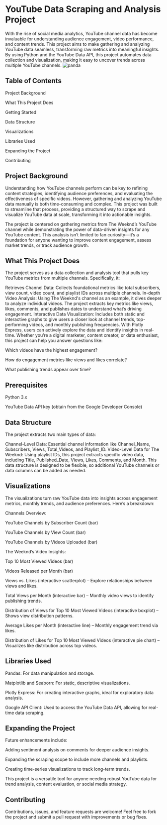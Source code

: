 # YouTube Data Scraping and Analysis Project

With the rise of social media analytics, YouTube channel data has become invaluable for understanding audience engagement, video performance, and content trends. This project aims to make gathering and analyzing YouTube data seamless, transforming raw metrics into meaningful insights. By using Python and the YouTube Data API, this project automates data collection and visualization, making it easy to uncover trends across multiple YouTube channels.
![panda](https://github.com/user-attachments/assets/11e49cb0-f83a-400c-9359-d01fea4fbaee)

## Table of Contents

Project Background

What This Project Does

Getting Started

Data Structure

Visualizations

Libraries Used

Expanding the Project

Contributing

## Project Background

Understanding how YouTube channels perform can be key to refining content strategies, identifying audience preferences, and evaluating the effectiveness of specific videos. However, gathering and analyzing YouTube data manually is both time-consuming and complex. This project was built to streamline that process, providing a structured way to scrape and visualize YouTube data at scale, transforming it into actionable insights.

The project is centered on gathering metrics from The Weeknd’s YouTube channel while demonstrating the power of data-driven insights for any YouTube content. This analysis isn’t limited to fan curiosity—it’s a foundation for anyone wanting to improve content engagement, assess market trends, or track audience growth.

## What This Project Does

The project serves as a data collection and analysis tool that pulls key YouTube metrics from multiple channels. Specifically, it:

Retrieves Channel Data: Collects foundational metrics like total subscribers, view count, video count, and playlist IDs across multiple channels.
In-depth Video Analysis: Using The Weeknd's channel as an example, it dives deeper to analyze individual videos. The project extracts key metrics like views, likes, comments, and publishes dates to understand what’s driving engagement.
Interactive Data Visualization: Includes both static and interactive graphs to give users a closer look at channel trends, top-performing videos, and monthly publishing frequencies. With Plotly Express, users can actively explore the data and identify insights in real-time.
Whether you’re a digital marketer, content creator, or data enthusiast, this project can help you answer questions like:

Which videos have the highest engagement?

How do engagement metrics like views and likes correlate?

What publishing trends appear over time?

## Prerequisites

Python 3.x

YouTube Data API key (obtain from the Google Developer Console)

## Data Structure
The project extracts two main types of data:

Channel-Level Data: Essential channel information like Channel_Name, Subscribers, Views, Total_Videos, and Playlist_ID.
Video-Level Data for The Weeknd: Using playlist IDs, this project extracts specific video data, including Title, Published_Date, Views, Likes, Comments, and Month.
This data structure is designed to be flexible, so additional YouTube channels or data columns can be added as needed.

## Visualizations
The visualizations turn raw YouTube data into insights across engagement metrics, monthly trends, and audience preferences. Here’s a breakdown:

Channels Overview:

YouTube Channels by Subscriber Count (bar)

YouTube Channels by View Count (bar)

YouTube Channels by Videos Uploaded (bar)

The Weeknd’s Video Insights:

Top 10 Most Viewed Videos (bar)

Videos Released per Month (bar)

Views vs. Likes (interactive scatterplot) – Explore relationships between views and likes.

Total Views per Month (interactive bar) – Monthly video views to identify publishing trends.

Distribution of Views for Top 10 Most Viewed Videos (interactive boxplot) – Shows view distribution patterns.

Average Likes per Month (interactive line) – Monthly engagement trend via likes.

Distribution of Likes for Top 10 Most Viewed Videos (interactive pie chart) – Visualizes like distribution across top videos.

## Libraries Used

Pandas: For data manipulation and storage.

Matplotlib and Seaborn: For static, descriptive visualizations.

Plotly Express: For creating interactive graphs, ideal for exploratory data analysis.

Google API Client: Used to access the YouTube Data API, allowing for real-time data scraping.

## Expanding the Project
Future enhancements include:

Adding sentiment analysis on comments for deeper audience insights.

Expanding the scraping scope to include more channels and playlists.

Creating time-series visualizations to track long-term trends.

This project is a versatile tool for anyone needing robust YouTube data for trend analysis, content evaluation, or social media strategy.

## Contributing
Contributions, issues, and feature requests are welcome! Feel free to fork the project and submit a pull request with improvements or bug fixes.
